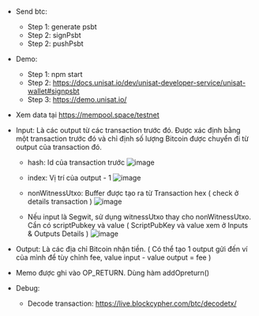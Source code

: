 - Send btc:
   - Step 1: generate psbt
   - Step 2: signPsbt
   - Step 2: pushPsbt 
- Demo:
   - Step 1: npm start
   - Step 2: https://docs.unisat.io/dev/unisat-developer-service/unisat-wallet#signpsbt
   - Step 3: https://demo.unisat.io/
 
- Xem data tại https://mempool.space/testnet
- Input: Là các output từ các transaction trước đó. Được xác định bằng một transaction trước đó và chỉ định số lượng Bitcoin được chuyển đi từ output của transaction đó.
   - hash: Id của transaction trước
     ![image](https://github.com/hoangndm3139/btc-demo/assets/67066353/4a0bbcb2-a8e9-473c-932b-14a2316c2f3a)

   - index: Vị trí của output - 1
     ![image](https://github.com/hoangndm3139/btc-demo/assets/67066353/1392e88f-88fe-43ea-9c57-d97363a751b0)

   - nonWitnessUtxo: Buffer được tạo ra từ Transaction hex ( check ở details transaction )
     ![image](https://github.com/hoangndm3139/btc-demo/assets/67066353/3d1b4c52-eb01-4272-b3d2-982954d49005)

   - Nếu input là Segwit, sử dụng witnessUtxo thay cho nonWitnessUtxo. Cần có scriptPubkey và value ( ScriptPubKey và value xem ở Inputs & Outputs Details )
     ![image](https://github.com/hoangndm3139/btc-demo/assets/67066353/e8d32e3c-70f6-4850-b488-19f8a8b94285)

- Output: Là các địa chỉ Bitcoin nhận tiền. ( Có thể tạo 1 output gửi đến ví của mình để tùy chỉnh fee, value input - value output = fee )
- Memo được ghi vào OP_RETURN. Dùng hàm addOpreturn()

- Debug:
     - Decode transaction: https://live.blockcypher.com/btc/decodetx/

